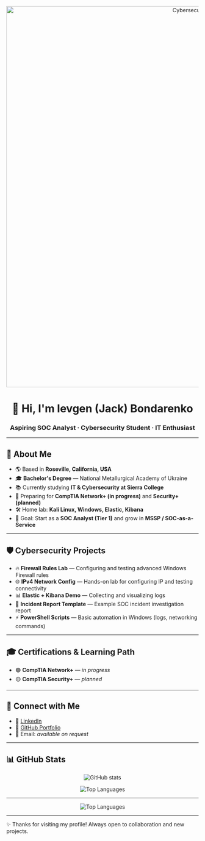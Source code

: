 <!-- ===== Banner (GIF) ===== -->
<p align="center">
  <!-- ЗАЛЕЙ profile-banner.gif в этот репозиторий и используй относительный путь -->
  <img src="profile-banner.gif" alt="Cybersecurity Banner" width="1000"/>
</p>

<h1 align="center">👋 Hi, I'm Ievgen (Jack) Bondarenko</h1>
<h3 align="center">Aspiring SOC Analyst · Cybersecurity Student · IT Enthusiast</h3>

---

## 🚀 About Me
- 🌎 Based in **Roseville, California, USA**
- 🎓 **Bachelor's Degree** — National Metallurgical Academy of Ukraine
- 📚 Currently studying **IT & Cybersecurity at Sierra College**
- 🎯 Preparing for **CompTIA Network+ (in progress)** and **Security+ (planned)**
- 🛠 Home lab: **Kali Linux, Windows, Elastic, Kibana**
- 🔐 Goal: Start as a **SOC Analyst (Tier 1)** and grow in **MSSP / SOC-as-a-Service**

---

## 🛡 Cybersecurity Projects
- 🔥 **Firewall Rules Lab** — Configuring and testing advanced Windows Firewall rules  
- 🌐 **IPv4 Network Config** — Hands-on lab for configuring IP and testing connectivity  
- 📊 **Elastic + Kibana Demo** — Collecting and visualizing logs  
- 📝 **Incident Report Template** — Example SOC incident investigation report  
- ⚡ **PowerShell Scripts** — Basic automation in Windows (logs, networking commands)  

---

## 🎓 Certifications & Learning Path
- 🟢 **CompTIA Network+** — *in progress*  
- 🟡 **CompTIA Security+** — *planned*

---

## 🤝 Connect with Me
- 💼 [LinkedIn](https://www.linkedin.com/in/ievgen-jack-bondarenko-b13098241/)
- 🐙 [GitHub Portfolio](https://github.com/ibondarenko1)
- 📧 Email: *available on request*

---

## 📊 GitHub Stats
<p align="center">
  <img src="https://github-readme-stats.vercel.app/api?username=ibondarenko1&show_icons=true&theme=radical" alt="GitHub stats" />
</p>
<p align="center">
  <img src="https://github-readme-stats.vercel.app/api/top-langs/?username=ibondarenko1&layout=compact&theme=radical" alt="Top Languages" />
</p>

---

<!-- Если твой GIF пока не загружен, раскомментируй временно тестовый баннер ниже:
<p align="center">
  <img src="https://media.giphy.com/media/xTiTnxpQ3ghPiB2Hp6/giphy.gif" alt="Matrix rain" width="1000"/>
</p>
-->
</p>
<p align="center">
  <img src="https://github-readme-stats.vercel.app/api/top-langs/?username=ibondarenko1&layout=compact&theme=radical" alt="Top Languages" />
</p>

---

✨ Thanks for visiting my profile! Always open to collaboration and new projects.
